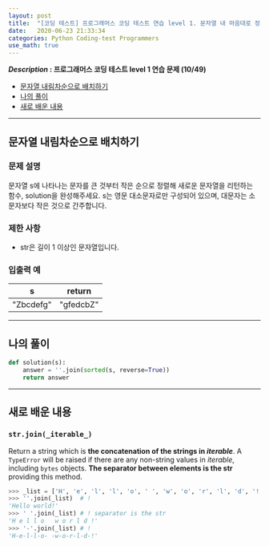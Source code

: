 ```yaml
---
layout: post
title:  "[코딩 테스트] 프로그래머스 코딩 테스트 연습 level 1. 문자열 내 마음대로 정렬하기"
date:   2020-06-23 21:33:34 
categories: Python Coding-test Programmers
use_math: true
---
```


**_Description_ : 프로그래머스 코딩 테스트 level 1 연습 문제 (10/49)**

* [문자열 내림차순으로 배치하기](#problem-description)
* [나의 풀이](#my-solution)
* [새로 배운 내용](#deep)

***

## 문자열 내림차순으로 배치하기 <a id="problem-description"></a>

### 문제 설명

문자열 s에 나타나는 문자를 큰 것부터 작은 순으로 정렬해 새로운 문자열을 리턴하는 함수, solution을 완성해주세요. s는 영문 대소문자로만 구성되어 있으며, 대문자는 소문자보다 작은 것으로 간주합니다.

### 제한 사항

-   str은 길이 1 이상인 문자열입니다.

### 입출력 예

| s | return |
| - | ------ |
| "Zbcdefg" | "gfedcbZ" |

***

## 나의 풀이 <a id='my-solution'></a>

```python
def solution(s):
	answer = ''.join(sorted(s, reverse=True))
	return answer
```

***

## 새로 배운 내용 <a id="deep"></a>

### `str.join(_iterable_)`
Return a string which is **the concatenation of the strings in _iterable_**. A `TypeError` will be raised if there are any non-string values in _iterable_, including `bytes` objects. **The separator between elements is the str** providing this method.

```python
>>> _list = ['H', 'e', 'l', 'l', 'o', ' ', 'w', 'o', 'r', 'l', 'd', '!']
>>> ''.join(_list)	# !
'Hello world!'
>>> ' '.join(_list) # ! separator is the str
'H e l l o   w o r l d !'
>>> '-'.join(_list) # !
'H-e-l-l-o- -w-o-r-l-d-!'
```

<!--stackedit_data:
eyJoaXN0b3J5IjpbMjAzMDE2NTk5NF19
-->